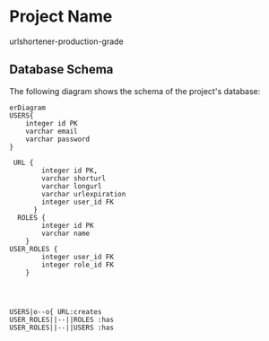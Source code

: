 
# Project Name

urlshortener-production-grade

## Database Schema

The following diagram shows the schema of the project's database:
```mermaid
erDiagram 
USERS{
    integer id PK
    varchar email
    varchar password
}

 URL {
        integer id PK,
        varchar shorturl 
        varchar longurl
        varchar urlexpiration
        integer user_id FK
      }
  ROLES {
        integer id PK
        varchar name 
    }
USER_ROLES {
        integer user_id FK
        integer role_id FK
    }




USERS|o--o{ URL:creates
USER_ROLES||--||ROLES :has
USER_ROLES||--||USERS :has
